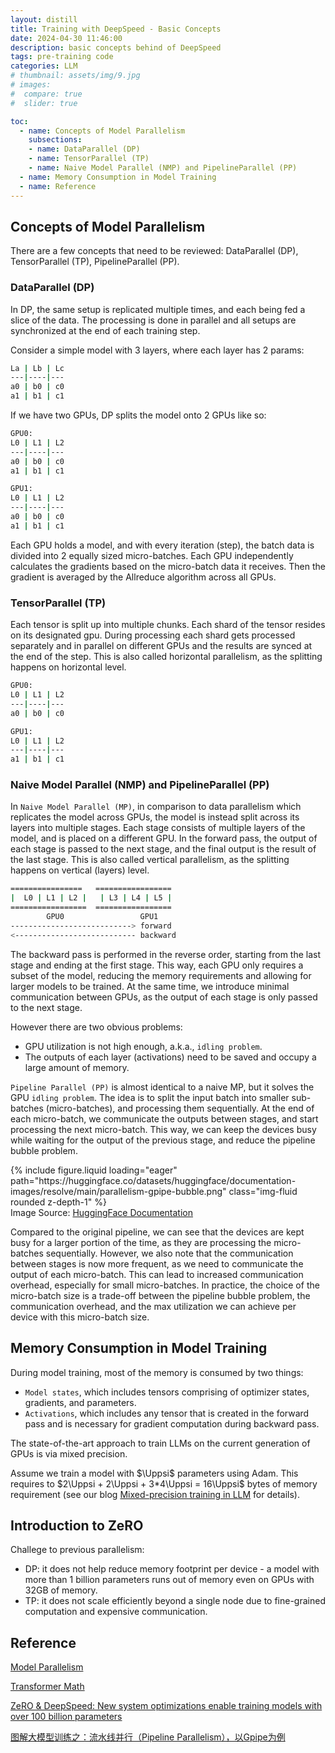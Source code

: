 ```yaml
---
layout: distill
title: Training with DeepSpeed - Basic Concepts
date: 2024-04-30 11:46:00
description: basic concepts behind of DeepSpeed
tags: pre-training code
categories: LLM
# thumbnail: assets/img/9.jpg
# images:
#  compare: true
#  slider: true

toc:
  - name: Concepts of Model Parallelism
    subsections:
    - name: DataParallel (DP)
    - name: TensorParallel (TP)
    - name: Naive Model Parallel (NMP) and PipelineParallel (PP) 
  - name: Memory Consumption in Model Training
  - name: Reference
---
```



## Concepts of Model Parallelism

There are a few concepts that need to be reviewed: DataParallel (DP), TensorParallel (TP), PipelineParallel (PP).

###  DataParallel (DP)
In DP, the same setup is replicated multiple times, and each being fed a slice of the data. The processing is done in parallel and all setups are synchronized at the end of each training step.

Consider a simple model with 3 layers, where each layer has 2 params:
```bash
La | Lb | Lc
---|----|---
a0 | b0 | c0
a1 | b1 | c1
```

If we have two GPUs, DP splits the model onto 2 GPUs like so:
```bash
GPU0: 
L0 | L1 | L2
---|----|---
a0 | b0 | c0
a1 | b1 | c1

GPU1:
L0 | L1 | L2
---|----|---
a0 | b0 | c0
a1 | b1 | c1
```
Each GPU holds a model, and with every iteration (step), the batch data is divided into 2 equally sized micro-batches. Each GPU independently calculates the gradients based on the micro-batch data it receives. Then the gradient is averaged by the Allreduce algorithm across all GPUs.


### TensorParallel (TP)

Each tensor is split up into multiple chunks. Each shard of the tensor resides on its designated gpu. During processing each shard gets processed separately and in parallel on different GPUs and the results are synced at the end of the step. This is also called horizontal parallelism, as the splitting happens on horizontal level.

```bash
GPU0:
L0 | L1 | L2
---|----|---
a0 | b0 | c0

GPU1:
L0 | L1 | L2
---|----|---
a1 | b1 | c1
```

### Naive Model Parallel (NMP) and PipelineParallel (PP) 

In `Naive Model Parallel (MP)`, in comparison to data parallelism which replicates the model across GPUs, the model is instead split across its layers into multiple stages. Each stage consists of multiple layers of the model, and is placed on a different GPU. In the forward pass, the output of each stage is passed to the next stage, and the final output is the result of the last stage. This is also called vertical parallelism, as the splitting happens on vertical (layers) level.

```bash
================   =================
|  L0 | L1 | L2 |   | L3 | L4 | L5 |
=================  =================
        GPU0                 GPU1
---------------------------> forward
<--------------------------- backward                      

```

The backward pass is performed in the reverse order, starting from the last stage and ending at the first stage. This way, each GPU only requires a subset of the model, reducing the memory requirements and allowing for larger models to be trained. At the same time, we introduce minimal communication between GPUs, as the output of each stage is only passed to the next stage. 

However there are two obvious problems: 
- GPU utilization is not high enough, a.k.a., `idling problem`.
- The outputs of each layer (activations) need to be saved and occupy a large amount of memory.

`Pipeline Parallel (PP)` is almost identical to a naive MP, but it solves the GPU `idling problem`. The idea is to split the input batch into smaller sub-batches (micro-batches), and processing them sequentially. At the end of each micro-batch, we communicate the outputs between stages, and start processing the next micro-batch. This way, we can keep the devices busy while waiting for the output of the previous stage, and reduce the pipeline bubble problem.

<div class="row mt-3">
    <div class="col-sm mt-3 mt-md-0">
        {% include figure.liquid loading="eager" path="https://huggingface.co/datasets/huggingface/documentation-images/resolve/main/parallelism-gpipe-bubble.png" class="img-fluid rounded z-depth-1" %}
    </div>
</div>
<div class="caption">
    Image Source: <a href="https://huggingface.co/docs/transformers/v4.15.0/parallelism">HuggingFace Documentation</a> 
</div>

Compared to the original pipeline, we can see that the devices are kept busy for a larger portion of the time, as they are processing the micro-batches sequentially. However, we also note that the communication between stages is now more frequent, as we need to communicate the output of each micro-batch. This can lead to increased communication overhead, especially for small micro-batches. In practice, the choice of the micro-batch size is a trade-off between the pipeline bubble problem, the communication overhead, and the max utilization we can achieve per device with this micro-batch size.

## Memory Consumption in Model Training

During model training, most of the memory is consumed by two things:
- `Model states`, which includes tensors comprising of optimizer states, gradients, and parameters.
- `Activations`, which includes any tensor that is created in the forward pass and is necessary for gradient computation during backward pass.

The state-of-the-art approach to train LLMs on the current generation of GPUs is via mixed precision. 

Assume we train a model with $\Uppsi$ parameters using Adam. This requires to $2\Uppsi + 2\Uppsi + 3*4\Uppsi = 16\Uppsi$ bytes of memory requirement (see our blog [Mixed-precision training in LLM](https://ilampard.github.io/blog/2024/mixed-precision/) for details).


## Introduction to ZeRO

Challege to previous parallelism:
- DP: it does not help reduce memory footprint per device - a model with more than 1 billion parameters runs out of memory even on GPUs with 32GB of memory.
- TP: it does not scale efficiently beyond a single node due to fine-grained computation and expensive communication.

        
## Reference

[Model Parallelism](https://huggingface.co/docs/transformers/v4.15.0/parallelism)

[Transformer Math](https://blog.eleuther.ai/transformer-math/) 

[ZeRO & DeepSpeed: New system optimizations enable training models with over 100 billion parameters](https://www.microsoft.com/en-us/research/blog/zero-deepspeed-new-system-optimizations-enable-training-models-with-over-100-billion-parameters/)

[图解大模型训练之：流水线并行（Pipeline Parallelism），以Gpipe为例](https://zhuanlan.zhihu.com/p/613196255)


